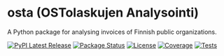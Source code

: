 # osta (OSTolaskujen Analysointi)

A Python package for analysing invoices of Finnish public organizations.

[![PyPI Latest Release](https://img.shields.io/pypi/v/osta.svg)](https://pypi.org/project/osta/)
[![Package Status](https://img.shields.io/pypi/status/osta.svg)](https://pypi.org/project/osta/)
[![License](https://img.shields.io/pypi/l/osta.svg)](https://github.com/TuomasBorman/osta/blob/main/LICENSE)
[![Coverage](https://codecov.io/github/TuomasBorman/osta/coverage.svg?branch=main)](https://codecov.io/gh/TuomasBorman/osta)
[![Tests](https://github.com/TuomasBorman/osta/actions/workflows/tests.yml/badge.svg)](https://github.com/TuomasBorman/osta/commits/main)
